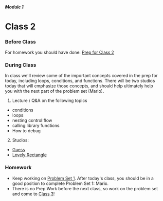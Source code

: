 ##### [Module 1](../..)
# Class 2

### Before Class
For homework you should have done: [Prep for Class 2](../class2-prep)

### During Class

In class we'll review some of the important concepts covered in the prep for today, including loops, conditions, and functions. There will be two studios today that will emphasize those concepts, and should help ultimately help you with the next part of the problem set (Mario). 

1. Lecture / Q&A on the following topics
 * conditions
 * loops 
 * nesting control flow
 * calling library functions
 * How to debug

2. Studios:
  * [Guess](../studios/guess)
  * [Lovely Rectangle](../studios/rectangle)

### Homework
* Keep working on [Problem Set 1](../problem-set). After today's class, you should be in a good position to complete Problem Set 1: Mario. 
* There is no Prep Work before the next class, so work on the problem set and come to [Class 3](../class3)!
